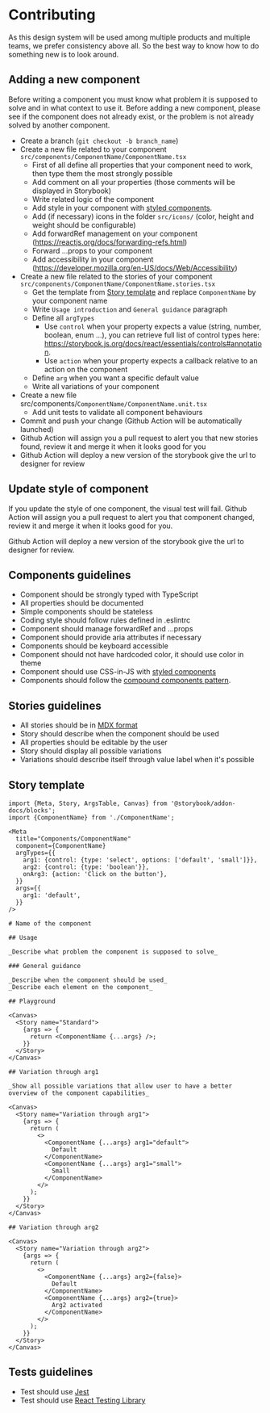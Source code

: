 # Contributing

As this design system will be used among multiple products and multiple teams, we prefer consistency above all. So the best way to know how to do something new is to look around.

## Adding a new component

Before writing a component you must know what problem it is supposed to solve and in what context to use it.
Before adding a new component, please see if the component does not already exist, or the problem is not already solved by another component.

- Create a branch (`git checkout -b branch_name`)
- Create a new file related to your component `src/components/ComponentName/ComponentName.tsx`
  - First of all define all properties that your component need to work, then type them the most strongly possible
  - Add comment on all your properties (those comments will be displayed in Storybook)
  - Write related logic of the component
  - Add style in your component with [styled components](https://styled-components.com/docs).
  - Add (if necessary) icons in the folder `src/icons/` (color, height and weight should be configurable)
  - Add forwardRef management on your component (https://reactjs.org/docs/forwarding-refs.html)
  - Forward ...props to your component
  - Add accessibility in your component (https://developer.mozilla.org/en-US/docs/Web/Accessibility)
- Create a new file related to the stories of your component `src/components/ComponentName/ComponentName.stories.tsx`
  - Get the template from [Story template](#story-template) and replace `ComponentName` by your component name
  - Write `Usage introduction` and `General guidance` paragraph
  - Define all `argTypes`
    - Use `control` when your property expects a value (string, number, boolean, enum ...), you can retrieve full list of control types here: https://storybook.js.org/docs/react/essentials/controls#annotation.
    - Use `action` when your property expects a callback relative to an action on the component
  - Define `arg` when you want a specific default value
  - Write all variations of your component
- Create a new file src/components/`ComponentName/ComponentName.unit.tsx`
  - Add unit tests to validate all component behaviours
- Commit and push your change (Github Action will be automatically launched)
- Github Action will assign you a pull request to alert you that new stories found, review it and merge it when it looks good for you
- Github Action will deploy a new version of the storybook give the url to designer for review

## Update style of component

If you update the style of one component, the visual test will fail. Github Action will assign you a pull request to alert you that component changed, review it and merge it when it looks good for you.

Github Action will deploy a new version of the storybook give the url to designer for review.

## Components guidelines

- Component should be strongly typed with TypeScript
- All properties should be documented
- Simple components should be stateless
- Coding style should follow rules defined in .eslintrc
- Component should manage forwardRef and ...props
- Component should provide aria attributes if necessary
- Components should be keyboard accessible
- Component should not have hardcoded color, it should use color in theme
- Component should use CSS-in-JS with [styled components](https://styled-components.com/docs)
- Components should follow the [compound components pattern](https://www.youtube.com/watch?v=hEGg-3pIHlE).

## Stories guidelines

- All stories should be in [MDX format](https://mdxjs.com/)
- Story should describe when the component should be used
- All properties should be editable by the user
- Story should display all possible variations
- Variations should describe itself through value label when it's possible

## Story template

```mdx
import {Meta, Story, ArgsTable, Canvas} from '@storybook/addon-docs/blocks';
import {ComponentName} from './ComponentName';

<Meta
  title="Components/ComponentName"
  component={ComponentName}
  argTypes={{
    arg1: {control: {type: 'select', options: ['default', 'small']}},
    arg2: {control: {type: 'boolean'}},
    onArg3: {action: 'Click on the button'},
  }}
  args={{
    arg1: 'default',
  }}
/>

# Name of the component

## Usage

_Describe what problem the component is supposed to solve_

### General guidance

_Describe when the component should be used_
_Describe each element on the component_

## Playground

<Canvas>
  <Story name="Standard">
    {args => {
      return <ComponentName {...args} />;
    }}
  </Story>
</Canvas>

## Variation through arg1

_Show all possible variations that allow user to have a better overview of the component capabilities_

<Canvas>
  <Story name="Variation through arg1">
    {args => {
      return (
        <>
          <ComponentName {...args} arg1="default">
            Default
          </ComponentName>
          <ComponentName {...args} arg1="small">
            Small
          </ComponentName>
        </>
      );
    }}
  </Story>
</Canvas>

## Variation through arg2

<Canvas>
  <Story name="Variation through arg2">
    {args => {
      return (
        <>
          <ComponentName {...args} arg2={false}>
            Default
          </ComponentName>
          <ComponentName {...args} arg2={true}>
            Arg2 activated
          </ComponentName>
        </>
      );
    }}
  </Story>
</Canvas>
```

## Tests guidelines

- Test should use [Jest](https://jestjs.io/docs/en/getting-started)
- Test should use [React Testing Library](https://testing-library.com/docs/react-testing-library/intro)
